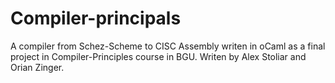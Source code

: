 # Compiler-principals

A compiler from Schez-Scheme to CISC Assembly writen in oCaml as a final project in Compiler-Principles course in BGU. Writen by Alex Stoliar and Orian Zinger.
